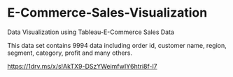 # E-Commerce-Sales-Visualization

Data Visualization using Tableau-E-Commerce Sales Data

This data set contains 9994 data including order id, customer name, region, segment, category, profit and many others.

https://1drv.ms/x/s!AkTX9-DSzYWeimfwIY6htri8f-l7
